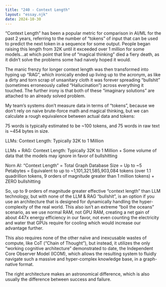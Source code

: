 ```yaml
---
title: "240 - Context Length"
layout: "essay.njk"
date: 2024-10-30
---
```


“Context Length” has been a popular metric for comparison in AI/ML for the past 2 years, referring to the number of “tokens” of input that can be used to predict the next token in a sequence for some output. People began raising this length from 32K until it exceeded over 1 million for some models…at which point that line of “magical thinking” died a fiery death, as it didn’t solve the problems some had naively hoped it would.

The manic frenzy for longer context length was then transformed into hyping up “RAG”, which ironically ended up living up to the acronym, as like a dirty and torn scrap of unsanitary cloth it was forever spreading “bullshit” (sometimes erroneously called “Hallucination”) across everything it touched. The further irony is that both of these “imaginary solutions” are attached to an already solved problem.

My team’s systems don’t measure data in terms of “tokens”, because we don’t rely on naive brute-force math and magical thinking, but we can calculate a rough equivalence between actual data and tokens:

75 words is typically estimated to be ~100 tokens, and 75 words in raw text is ~454 bytes in size.

LLMs: Context Length: Typically 32K to 1 Million

LLMs + RAG: Context Length: Typically 32K to 1 Million + Some volume of data that the models may ignore in favor of bullshitting

Norn AI: “Context Length” = Total Graph Database Size = Up to ~5 Petabytes = Equivalent to up to ~1,101,321,585,903,084 tokens (over 1.1 quadrillion tokens, 9 orders of magnitude greater than 1 million tokens) + ZERO bullshitting

So, up to 9 orders of magnitude greater effective “context length” than LLM technology, but with none of the LLM & RAG “bullshit”, is an option if you use an architecture that is designed for dynamically handling the hyper-complexity of the real world.  This also isn’t an extreme “boil the oceans” scenario, as we use normal RAM, not GPU RAM, creating a net gain of about 447x energy efficiency in our favor, not even counting the electricity and water that GPUs require for cooling which would increase our advantage further.

This also requires none of the other naïve and inexcusable wastes of compute, like CoT (“Chain of Thought”), but instead, it utilizes the only “working cognitive architecture” demonstrated to date, the Independent Core Observer Model (ICOM), which allows the resulting system to fluidly navigate such a massive and hyper-complex knowledge base, in a graph-native format.

The right architecture makes an astronomical difference, which is also usually the difference between success and failure.

